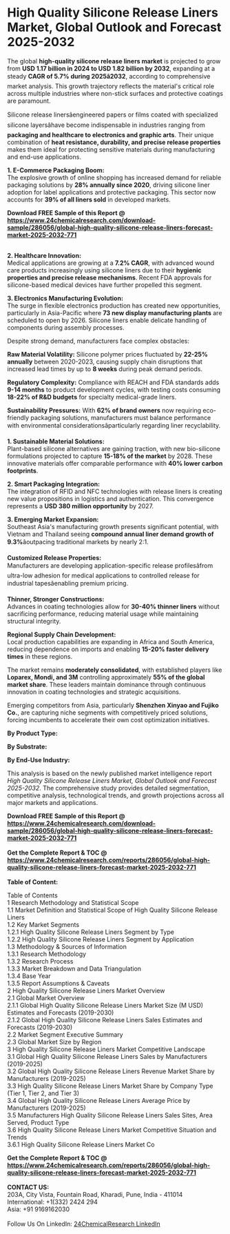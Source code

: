 <h1>High Quality Silicone Release Liners Market, Global Outlook and Forecast 2025-2032</h1><p>The global <strong>high-quality silicone release liners market</strong> is projected to grow from <strong>USD 1.17 billion in 2024 to USD 1.82 billion by 2032</strong>, expanding at a steady <strong>CAGR of 5.7% during 2025â2032</strong>, according to comprehensive market analysis. This growth trajectory reflects the material's critical role across multiple industries where non-stick surfaces and protective coatings are paramount.</p><p>Silicone release linersâengineered papers or films coated with specialized silicone layersâhave become indispensable in industries ranging from <strong>packaging and healthcare to electronics and graphic arts</strong>. Their unique combination of <strong>heat resistance, durability, and precise release properties</strong> makes them ideal for protecting sensitive materials during manufacturing and end-use applications.</p><p><strong>1. E-Commerce Packaging Boom:</strong><br>
The explosive growth of online shopping has increased demand for reliable packaging solutions by <strong>28% annually since 2020</strong>, driving silicone liner adoption for label applications and protective packaging. This sector now accounts for <strong>39% of all liners sold</strong> in developed markets.</p><div><b>Download FREE Sample of this Report @ 
            <a href="https://www.24chemicalresearch.com/download-sample/286056/global-high-quality-silicone-release-liners-forecast-market-2025-2032-771">
            https://www.24chemicalresearch.com/download-sample/286056/global-high-quality-silicone-release-liners-forecast-market-2025-2032-771</a></b></div><br><p><strong>2. Healthcare Innovation:</strong><br>
Medical applications are growing at a <strong>7.2% CAGR</strong>, with advanced wound care products increasingly using silicone liners due to their <strong>hygienic properties and precise release mechanisms</strong>. Recent FDA approvals for silicone-based medical devices have further propelled this segment.</p><p><strong>3. Electronics Manufacturing Evolution:</strong><br>
The surge in flexible electronics production has created new opportunities, particularly in Asia-Pacific where <strong>73 new display manufacturing plants</strong> are scheduled to open by 2026. Silicone liners enable delicate handling of components during assembly processes.</p><p>Despite strong demand, manufacturers face complex obstacles:</p><p><strong>Raw Material Volatility:</strong> Silicone polymer prices fluctuated by <strong>22-25% annually</strong> between 2020-2023, causing supply chain disruptions that increased lead times by up to <strong>8 weeks</strong> during peak demand periods.</p><p><strong>Regulatory Complexity:</strong> Compliance with REACH and FDA standards adds <strong>9-14 months</strong> to product development cycles, with testing costs consuming <strong>18-22% of R&amp;D budgets</strong> for specialty medical-grade liners.</p><p><strong>Sustainability Pressures:</strong> With <strong>62% of brand owners</strong> now requiring eco-friendly packaging solutions, manufacturers must balance performance with environmental considerationsâparticularly regarding liner recyclability.</p><p><strong>1. Sustainable Material Solutions:</strong><br>
Plant-based silicone alternatives are gaining traction, with new bio-silicone formulations projected to capture <strong>15-18% of the market</strong> by 2028. These innovative materials offer comparable performance with <strong>40% lower carbon footprints</strong>.</p><p><strong>2. Smart Packaging Integration:</strong><br>
The integration of RFID and NFC technologies with release liners is creating new value propositions in logistics and authentication. This convergence represents a <strong>USD 380 million opportunity</strong> by 2027.</p><p><strong>3. Emerging Market Expansion:</strong><br>
Southeast Asia's manufacturing growth presents significant potential, with Vietnam and Thailand seeing <strong>compound annual liner demand growth of 9.3%</strong>âoutpacing traditional markets by nearly 2:1.</p><p><strong>Customized Release Properties:</strong><br>
	Manufacturers are developing application-specific release profilesâfrom ultra-low adhesion for medical applications to controlled release for industrial tapesâenabling premium pricing.</p><p><strong>Thinner, Stronger Constructions:</strong><br>
	Advances in coating technologies allow for <strong>30-40% thinner liners</strong> without sacrificing performance, reducing material usage while maintaining structural integrity.</p><p><strong>Regional Supply Chain Development:</strong><br>
	Local production capabilities are expanding in Africa and South America, reducing dependence on imports and enabling <strong>15-20% faster delivery times</strong> in these regions.</p><p>The market remains <strong>moderately consolidated</strong>, with established players like <strong>Loparex, Mondi, and 3M</strong> controlling approximately <strong>55% of the global market share</strong>. These leaders maintain dominance through continuous innovation in coating technologies and strategic acquisitions.</p><p>Emerging competitors from Asia, particularly <strong>Shenzhen Xinyao and Fujiko Co.</strong>, are capturing niche segments with competitively priced solutions, forcing incumbents to accelerate their own cost optimization initiatives.</p><p><strong>By Product Type:</strong></p><p><strong>By Substrate:</strong></p><p><strong>By End-Use Industry:</strong></p><p>This analysis is based on the newly published market intelligence report <em>High Quality Silicone Release Liners Market, Global Outlook and Forecast 2025-2032</em>. The comprehensive study provides detailed segmentation, competitive analysis, technological trends, and growth projections across all major markets and applications.</p><div><b>Download FREE Sample of this Report @ 
            <a href="https://www.24chemicalresearch.com/download-sample/286056/global-high-quality-silicone-release-liners-forecast-market-2025-2032-771">
            https://www.24chemicalresearch.com/download-sample/286056/global-high-quality-silicone-release-liners-forecast-market-2025-2032-771</a></b></div><br><div><b>Get the Complete Report & TOC @ 
            <a href="https://www.24chemicalresearch.com/reports/286056/global-high-quality-silicone-release-liners-forecast-market-2025-2032-771">
            https://www.24chemicalresearch.com/reports/286056/global-high-quality-silicone-release-liners-forecast-market-2025-2032-771</a></b></div><br>
            <b>Table of Content:</b><p>Table of Contents<br />
1 Research Methodology and Statistical Scope<br />
1.1 Market Definition and Statistical Scope of High Quality Silicone Release Liners<br />
1.2 Key Market Segments<br />
1.2.1 High Quality Silicone Release Liners Segment by Type<br />
1.2.2 High Quality Silicone Release Liners Segment by Application<br />
1.3 Methodology & Sources of Information<br />
1.3.1 Research Methodology<br />
1.3.2 Research Process<br />
1.3.3 Market Breakdown and Data Triangulation<br />
1.3.4 Base Year<br />
1.3.5 Report Assumptions & Caveats<br />
2 High Quality Silicone Release Liners Market Overview<br />
2.1 Global Market Overview<br />
2.1.1 Global High Quality Silicone Release Liners Market Size (M USD) Estimates and Forecasts (2019-2030)<br />
2.1.2 Global High Quality Silicone Release Liners Sales Estimates and Forecasts (2019-2030)<br />
2.2 Market Segment Executive Summary<br />
2.3 Global Market Size by Region<br />
3 High Quality Silicone Release Liners Market Competitive Landscape<br />
3.1 Global High Quality Silicone Release Liners Sales by Manufacturers (2019-2025)<br />
3.2 Global High Quality Silicone Release Liners Revenue Market Share by Manufacturers (2019-2025)<br />
3.3 High Quality Silicone Release Liners Market Share by Company Type (Tier 1, Tier 2, and Tier 3)<br />
3.4 Global High Quality Silicone Release Liners Average Price by Manufacturers (2019-2025)<br />
3.5 Manufacturers High Quality Silicone Release Liners Sales Sites, Area Served, Product Type<br />
3.6 High Quality Silicone Release Liners Market Competitive Situation and Trends<br />
3.6.1 High Quality Silicone Release Liners Market Co</p><div><b>Get the Complete Report & TOC @ 
            <a href="https://www.24chemicalresearch.com/reports/286056/global-high-quality-silicone-release-liners-forecast-market-2025-2032-771">
            https://www.24chemicalresearch.com/reports/286056/global-high-quality-silicone-release-liners-forecast-market-2025-2032-771</a></b></div><br><b>CONTACT US:</b><br>
            203A, City Vista, Fountain Road, Kharadi, Pune, India - 411014<br>
            International: +1(332) 2424 294<br>
            Asia: +91 9169162030 <br><br>
            Follow Us On LinkedIn: <a href="https://www.linkedin.com/company/24chemicalresearch/">24ChemicalResearch LinkedIn</a>